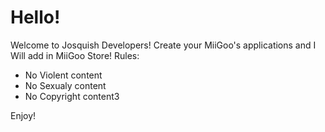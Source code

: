 # Hello!
Welcome to Josquish Developers! Create your MiiGoo's applications and I Will add in MiiGoo Store!
Rules:
- No Violent content
- No Sexualy content
- No Copyright content3

Enjoy!
